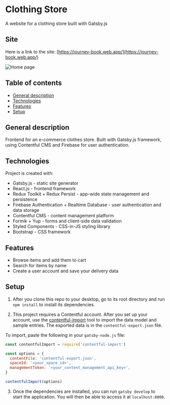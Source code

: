 # Clothing Store

A website for a clothing store built with Gatsby.js

## Site

Here is a link to the site: [https://journey-book.web.app/](https://journey-book.web.app/)

![Home page](./src/img/jb-1.jpg)

## Table of contents
* [General description](#general-description)
* [Technologies](#technologies)
* [Features](#features)
* [Setup](#setup)

## General description

Frontend for an e-commerce clothes store. Built with Gatsby.js framework, using Contentful CMS and Firebase for user authentication. 

## Technologies

Project is created with:

* Gatsby.js - static site generator
* React.js - frontend framework
* Redux Toolkit + Redux Persist - app-wide state management and persistence
* Firebase Authentication + Realtime Database - user authentication and data storage
* Contentful CMS - content management platform
* Formik + Yup - forms and client-side data validation
* Styled Components - CSS-in-JS styling library 
* Bootstrap - CSS framework

## Features

* Browse items and add them to cart
* Search for items by name
* Create a user account and save your delivery data

## Setup

1. After you clone this repo to your desktop, go to its root directory and run `npm install` to install its dependencies.

2. This project requires a Contentful account. After you set up your account, use the [contentful-import](https://github.com/contentful/contentful-import) tool to import the data model and sample entries. The exported data is in the `contentful-export.json` file.

To import, paste the following in your `gatsby-node.js` file:

```js
const contentfulImport = require('contentful-import')

const options = {
  contentFile: 'contentful-export.json',
  spaceId: '<your_space_id>',
  managementToken: '<your_content_management_api_key>',
}

contentfulImport(options)
```

3. Once the dependencies are installed, you can run `gatsby develop` to start the application. You will then be able to access it at `localhost:8000`.

